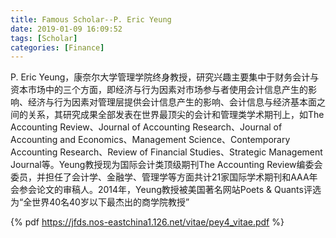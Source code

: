 ```yaml
---
title: Famous Scholar--P. Eric Yeung
date: 2019-01-09 16:09:52
tags: [Scholar]
categories: [Finance]
---
```


P. Eric Yeung，康奈尔大学管理学院终身教授，研究兴趣主要集中于财务会计与资本市场中的三个方面，即经济与行为因素对市场参与者使用会计信息产生的影响、经济与行为因素对管理层提供会计信息产生的影响、会计信息与经济基本面之间的关系，其研究成果全部发表在世界最顶尖的会计和管理类学术期刊上，如The Accounting Review、Journal of Accounting Research、Journal of Accounting and Economics、Management Science、Contemporary Accounting Research、Review of Financial Studies、Strategic Management Journal等。Yeung教授现为国际会计类顶级期刊The Accounting Review编委会委员，并担任了会计学、金融学、管理学等方面共计21家国际学术期刊和AAA年会参会论文的审稿人。2014年，Yeung教授被美国著名网站Poets & Quants评选为“全世界40名40岁以下最杰出的商学院教授”

{% pdf https://jfds.nos-eastchina1.126.net/vitae/pey4_vitae.pdf %}


